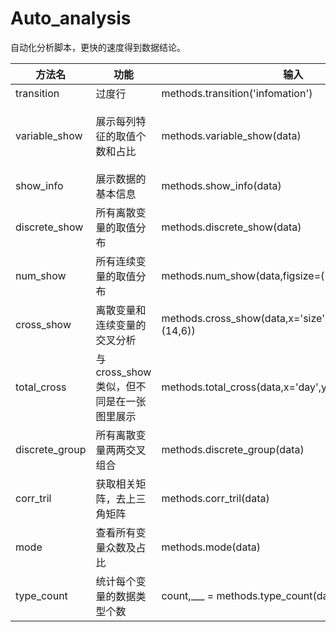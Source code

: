 # Auto_analysis
自动化分析脚本，更快的速度得到数据结论。

|	方法名	|	功能	|	输入	|	输出	|
|	----	|	----	|	----	|	----	|
|	transition	|	过度行	|	methods.transition('infomation')	|	![](https://imgkr.cn-bj.ufileos.com/2b1cbca6-537a-4b02-a981-5fb4fa36f96a.png)	|
|	variable_show	|	展示每列特征的取值个数和占比	|	methods.variable_show(data)	|		<img src="https://imgkr.cn-bj.ufileos.com/6b72a599-3a06-4b0c-9201-bfef0df50a76.png"  height="100" >|
|	show_info	|	展示数据的基本信息	|	methods.show_info(data)	|		![](https://imgkr.cn-bj.ufileos.com/c8568df8-cd84-4409-8a51-3050039dc528.png)|
|	discrete_show	|	所有离散变量的取值分布	|	methods.discrete_show(data)	|	![](https://imgkr.cn-bj.ufileos.com/4417ba64-8c47-4a20-aaca-ea8c1238821c.png)	|
|	num_show	|	所有连续变量的取值分布	|	methods.num_show(data,figsize=(14,4),titlesize=14)	|	![](https://imgkr.cn-bj.ufileos.com/167bec53-cbc9-4833-b3e3-1a591f3e564b.png)	|
|	cross_show	|	离散变量和连续变量的交叉分析	|	methods.cross_show(data,x='size',y='total_bill',figsize=(14,6))	|	![](https://imgkr.cn-bj.ufileos.com/0f73b178-5890-4f76-91cc-c729a192b204.png)	|
|	total_cross	|	与cross_show类似，但不同是在一张图里展示	|	methods.total_cross(data,x='day',y='total_bill')	|	![](https://imgkr.cn-bj.ufileos.com/7246ae2e-ac7b-494f-aef4-afb1ca79f4da.png)	|
|	discrete_group	|	所有离散变量两两交叉组合	|	methods.discrete_group(data)	|	![](https://imgkr.cn-bj.ufileos.com/cfd4e3c2-6d5c-4f30-9636-308a3a74d0dd.png)	|
|	corr_tril	|	获取相关矩阵，去上三角矩阵	|	methods.corr_tril(data)	|	![](https://imgkr.cn-bj.ufileos.com/d24f10d6-3a70-4640-bef6-65f9a561c7d0.png)	|
|	mode	|	查看所有变量众数及占比	|	methods.mode(data)	|	![](https://imgkr.cn-bj.ufileos.com/35c6e172-aff9-4b85-bf30-4a50b9f21133.png)	|
|	type_count	|	统计每个变量的数据类型个数	|	count,___ = methods.type_count(data)	|	![](https://imgkr.cn-bj.ufileos.com/9773d0b0-0a79-4f84-87c3-a91067af25c9.png)	|




